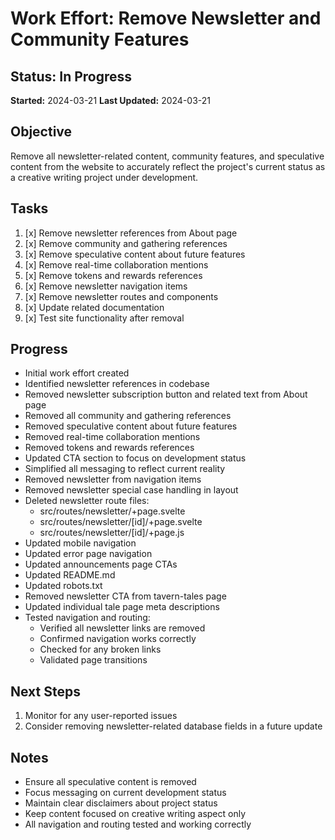 # Work Effort: Remove Newsletter and Community Features

## Status: In Progress
**Started:** 2024-03-21
**Last Updated:** 2024-03-21

## Objective
Remove all newsletter-related content, community features, and speculative content from the website to accurately reflect the project's current status as a creative writing project under development.

## Tasks
1. [x] Remove newsletter references from About page
2. [x] Remove community and gathering references
3. [x] Remove speculative content about future features
4. [x] Remove real-time collaboration mentions
5. [x] Remove tokens and rewards references
6. [x] Remove newsletter navigation items
7. [x] Remove newsletter routes and components
8. [x] Update related documentation
9. [x] Test site functionality after removal

## Progress
- Initial work effort created
- Identified newsletter references in codebase
- Removed newsletter subscription button and related text from About page
- Removed all community and gathering references
- Removed speculative content about future features
- Removed real-time collaboration mentions
- Removed tokens and rewards references
- Updated CTA section to focus on development status
- Simplified all messaging to reflect current reality
- Removed newsletter from navigation items
- Removed newsletter special case handling in layout
- Deleted newsletter route files:
  - src/routes/newsletter/+page.svelte
  - src/routes/newsletter/[id]/+page.svelte
  - src/routes/newsletter/[id]/+page.js
- Updated mobile navigation
- Updated error page navigation
- Updated announcements page CTAs
- Updated README.md
- Updated robots.txt
- Removed newsletter CTA from tavern-tales page
- Updated individual tale page meta descriptions
- Tested navigation and routing:
  - Verified all newsletter links are removed
  - Confirmed navigation works correctly
  - Checked for any broken links
  - Validated page transitions

## Next Steps
1. Monitor for any user-reported issues
2. Consider removing newsletter-related database fields in a future update

## Notes
- Ensure all speculative content is removed
- Focus messaging on current development status
- Maintain clear disclaimers about project status
- Keep content focused on creative writing aspect only
- All navigation and routing tested and working correctly

